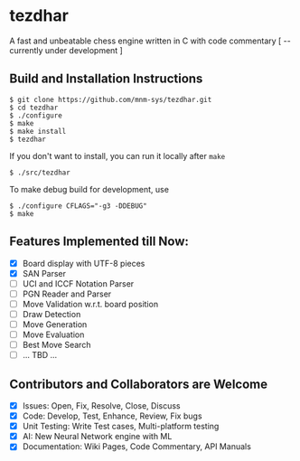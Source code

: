 # tezdhar
A fast and unbeatable chess engine written in C with code commentary [ -- currently under development ]

## Build and Installation Instructions
```
$ git clone https://github.com/mnm-sys/tezdhar.git
$ cd tezdhar
$ ./configure
$ make
$ make install
$ tezdhar
```
If you don't want to install, you can run it locally after `make`
```
$ ./src/tezdhar
```
To make debug build for development, use
```
$ ./configure CFLAGS="-g3 -DDEBUG"
$ make
```

## Features Implemented till Now:
- [x] Board display with UTF-8 pieces
- [x] SAN Parser
- [ ] UCI and ICCF Notation Parser
- [ ] PGN Reader and Parser
- [ ] Move Validation w.r.t. board position
- [ ] Draw Detection
- [ ] Move Generation
- [ ] Move Evaluation
- [ ] Best Move Search
- [ ] ... TBD ...

## Contributors and Collaborators are Welcome
- [x] Issues: Open, Fix, Resolve, Close, Discuss
- [x] Code: Develop, Test, Enhance, Review, Fix bugs
- [x] Unit Testing: Write Test cases, Multi-platform testing
- [x] AI: New Neural Network engine with ML
- [x] Documentation: Wiki Pages, Code Commentary, API Manuals
